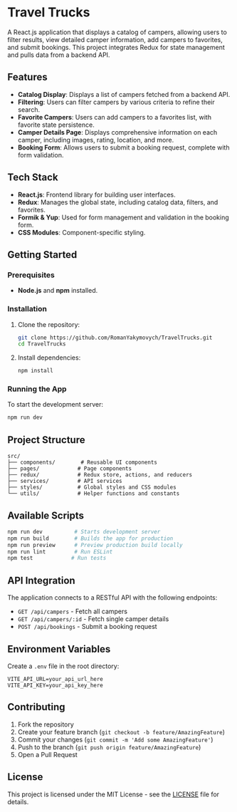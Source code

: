 # Travel Trucks

A React.js application that displays a catalog of campers, allowing users to filter results, view detailed camper information, add campers to favorites, and submit bookings. This project integrates Redux for state management and pulls data from a backend API.

## Features

- **Catalog Display**: Displays a list of campers fetched from a backend API.
- **Filtering**: Users can filter campers by various criteria to refine their search.
- **Favorite Campers**: Users can add campers to a favorites list, with favorite state persistence.
- **Camper Details Page**: Displays comprehensive information on each camper, including images, rating, location, and more.
- **Booking Form**: Allows users to submit a booking request, complete with form validation.

## Tech Stack

- **React.js**: Frontend library for building user interfaces.
- **Redux**: Manages the global state, including catalog data, filters, and favorites.
- **Formik & Yup**: Used for form management and validation in the booking form.
- **CSS Modules**: Component-specific styling.

## Getting Started

### Prerequisites

- **Node.js** and **npm** installed.

### Installation

1. Clone the repository:

   ```bash
   git clone https://github.com/RomanYakymovych/TravelTrucks.git
   cd TravelTrucks
   ```

2. Install dependencies:

   ```bash
   npm install
   ```

### Running the App

To start the development server:

```bash
npm run dev
```

## Project Structure

```
src/
├── components/        # Reusable UI components
├── pages/            # Page components
├── redux/            # Redux store, actions, and reducers
├── services/         # API services
├── styles/           # Global styles and CSS modules
└── utils/            # Helper functions and constants
```

## Available Scripts

```bash
npm run dev          # Starts development server
npm run build        # Builds the app for production
npm run preview      # Preview production build locally
npm run lint         # Run ESLint
npm test            # Run tests
```

## API Integration

The application connects to a RESTful API with the following endpoints:

- `GET /api/campers` - Fetch all campers
- `GET /api/campers/:id` - Fetch single camper details
- `POST /api/bookings` - Submit a booking request

## Environment Variables

Create a `.env` file in the root directory:

```env
VITE_API_URL=your_api_url_here
VITE_API_KEY=your_api_key_here
```

## Contributing

1. Fork the repository
2. Create your feature branch (`git checkout -b feature/AmazingFeature`)
3. Commit your changes (`git commit -m 'Add some AmazingFeature'`)
4. Push to the branch (`git push origin feature/AmazingFeature`)
5. Open a Pull Request

## License

This project is licensed under the MIT License - see the [LICENSE](LICENSE) file for details.
